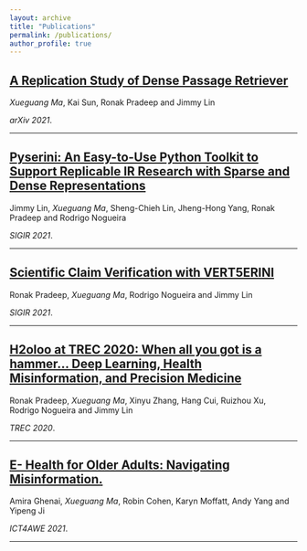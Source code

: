```yaml
---
layout: archive
title: "Publications"
permalink: /publications/
author_profile: true
---
```


## [A Replication Study of Dense Passage Retriever](https://arxiv.org/abs/2104.05740)

*Xueguang Ma*, Kai Sun, Ronak Pradeep and Jimmy Lin

_arXiv 2021_.

---

## [Pyserini: An Easy-to-Use Python Toolkit to Support Replicable IR Research with Sparse and Dense Representations](https://arxiv.org/abs/2102.10073)

Jimmy Lin, *Xueguang Ma*, Sheng-Chieh Lin, Jheng-Hong Yang, Ronak Pradeep and Rodrigo Nogueira

_SIGIR 2021_.

---

## [Scientific Claim Verification with VERT5ERINI](https://arxiv.org/abs/2010.11930)

Ronak Pradeep, *Xueguang Ma*, Rodrigo Nogueira and Jimmy Lin

_SIGIR 2021_.

---

## [H2oloo at TREC 2020: When all you got is a hammer... Deep Learning, Health Misinformation, and Precision Medicine](https://trec.nist.gov/pubs/trec29/papers/h2oloo.DL.HM.PM.pdf)

Ronak Pradeep, *Xueguang Ma*, Xinyu Zhang, Hang Cui, Ruizhou Xu, Rodrigo Nogueira and Jimmy Lin

_TREC 2020_.

---

## [E- Health for Older Adults: Navigating Misinformation.](https://trec.nist.gov/pubs/trec29/papers/h2oloo.DL.HM.PM.pdf)

Amira Ghenai, *Xueguang Ma*, Robin Cohen, Karyn Moffatt, Andy Yang and Yipeng Ji

_ICT4AWE 2021_.

---

<!-- {% if author.googlescholar %}
  You can also find my articles on <u><a href="{{author.googlescholar}}">my Google Scholar profile</a>.</u>
{% endif %}

{% include base_path %}

{% for post in site.publications reversed %}
  {% include archive-single.html %}
{% endfor %} -->
